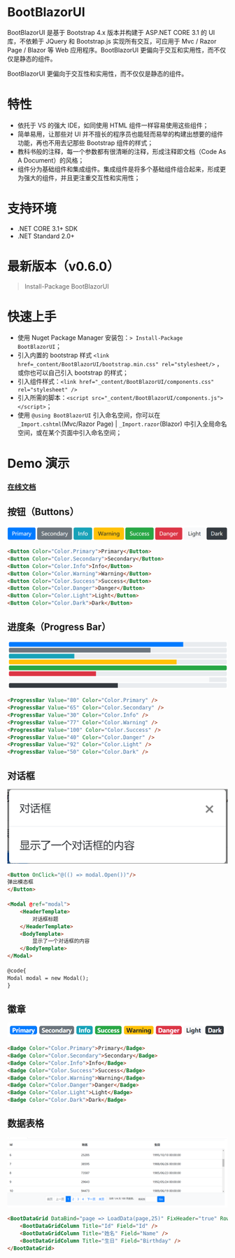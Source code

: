 # BootBlazorUI
BootBlazorUI 是基于 Bootstrap 4.x 版本并构建于 ASP.NET CORE 3.1 的 UI 库，不依赖于 JQuery 和 Bootstrap.js 实现所有交互，可应用于 Mvc / Razor Page / Blazor 等 Web 应用程序。BootBlazorUI 更偏向于交互和实用性，而不仅仅是静态的组件。

BootBlazorUI 更偏向于交互性和实用性，而不仅仅是静态的组件。

# 特性
* 依托于 VS 的强大 IDE，如同使用 HTML 组件一样容易使用这些组件；
* 简单易用，让那些对 UI 并不擅长的程序员也能轻而易举的构建出想要的组件功能，再也不用去记那些 Bootstrap 组件的样式；
* 教科书般的注释，每一个参数都有很清晰的注释，形成注释即文档（Code As A Document）的风格；
* 组件分为基础组件和集成组件。集成组件是将多个基础组件组合起来，形成更为强大的组件，并且更注重交互性和实用性；

# 支持环境
* .NET CORE 3.1+ SDK
* .NET Standard 2.0+

# 最新版本（v0.6.0）
> Install-Package BootBlazorUI

# 快速上手
* 使用 Nuget Package Manager 安装包：`> Install-Package BootBlazorUI`；
* 引入内置的 bootstrap 样式 `<link href=_content/BootBlazorUI/bootstrap.min.css" rel="stylesheet/>` ，或你也可以自己引入 bootstrap 的样式；
* 引入组件样式：`<link href="_content/BootBlazorUI/components.css" rel="stylesheet" />`
* 引入所需的脚本：`<script src="_content/BootBlazorUI/components.js"></script>`；
* 使用 `@using BootBlazorUI` 引入命名空间，你可以在 `_Import.cshtml`(Mvc/Razor Page) | `_Import.razor`(Blazor) 中引入全局命名空间，或在某个页面中引入命名空间；



# Demo 演示
### [在线文档](http://101.133.155.72/)

## 按钮（Buttons）
![按钮](img/demo-button.png)
```html
<Button Color="Color.Primary">Primary</Button>
<Button Color="Color.Secondary">Secondary</Button>
<Button Color="Color.Info">Info</Button>
<Button Color="Color.Warning">Warning</Button>
<Button Color="Color.Success">Success</Button>
<Button Color="Color.Danger">Danger</Button>
<Button Color="Color.Light">Light</Button>
<Button Color="Color.Dark">Dark</Button>
```
## 进度条（Progress Bar）
![进度条](img/demo-progress-bar.png)
```html
<ProgressBar Value="80" Color="Color.Primary" />
<ProgressBar Value="65" Color="Color.Secondary" />
<ProgressBar Value="30" Color="Color.Info" />
<ProgressBar Value="77" Color="Color.Warning" />
<ProgressBar Value="100" Color="Color.Success" />
<ProgressBar Value="40" Color="Color.Danger" />
<ProgressBar Value="92" Color="Color.Light" />
<ProgressBar Value="50" Color="Color.Dark" />
```

## 对话框
![对话框](img/demo-modal.png)
```html
<Button OnClick="@(() => modal.Open())"/>
弹出模态框
</Button>

<Modal @ref="modal">
    <HeaderTemplate>
        对话框标题
    </HeaderTemplate>
    <BodyTemplate>
        显示了一个对话框的内容
    </BodyTemplate>
</Modal>

@code{
Modal modal = new Modal();
}
```

## 徽章
![徽章](img/demo-badge.png)
```html
<Badge Color="Color.Primary">Primary</Badge>
<Badge Color="Color.Secondary">Secondary</Badge>
<Badge Color="Color.Info">Info</Badge>
<Badge Color="Color.Success">Success</Badge>
<Badge Color="Color.Warning">Warning</Badge>
<Badge Color="Color.Danger">Danger</Badge>
<Badge Color="Color.Light">Light</Badge>
<Badge Color="Color.Dark">Dark</Badge>
```
## 数据表格
![Demo Datagrid](img/demo-datagrid.png)
```html
<BootDataGrid DataBind="page => LoadData(page,25)" FixHeader="true" RowFixHeight="300" TotalRecordCount="totalCount" ShowPagination="true" PageSize="25">
    <BootDataGridColumn Title="Id" Field="Id" />
    <BootDataGridColumn Title="姓名" Field="Name" />
    <BootDataGridColumn Title="生日" Field="Birthday" />
</BootDataGrid>
```